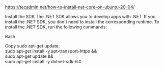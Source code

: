 https://tecadmin.net/how-to-install-net-core-on-ubuntu-20-04/



Install the SDK
The .NET SDK allows you to develop apps with .NET. If you install the .NET SDK, you don't need to install the corresponding runtime. To install the .NET SDK, run the following commands:

Bash

Copy
sudo apt-get update; \
  sudo apt-get install -y apt-transport-https && \
  sudo apt-get update && \
  sudo apt-get install -y dotnet-sdk-6.0